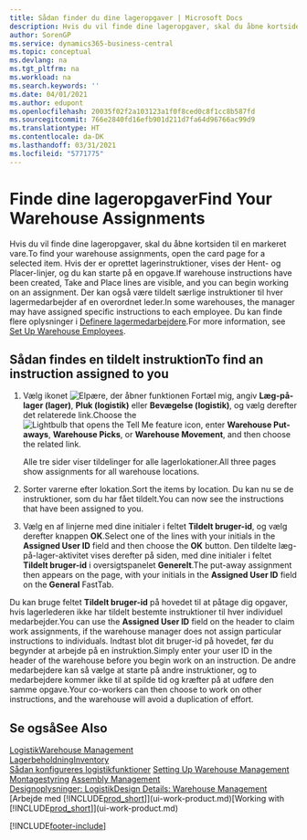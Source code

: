 ```yaml
---
title: Sådan finder du dine lageropgaver | Microsoft Docs
description: Hvis du vil finde dine lageropgaver, skal du åbne kortsiden til en markeret vare. Hvis der er oprettet lagerinstruktioner, vises der Hent- og Placer-linjer, og du kan starte på en opgave. Der kan også være tildelt særlige instruktioner til hver lagermedarbejder af en overordnet leder.
author: SorenGP
ms.service: dynamics365-business-central
ms.topic: conceptual
ms.devlang: na
ms.tgt_pltfrm: na
ms.workload: na
ms.search.keywords: ''
ms.date: 04/01/2021
ms.author: edupont
ms.openlocfilehash: 20035f02f2a103123a1f0f8ced0c8f1cc8b587fd
ms.sourcegitcommit: 766e2840fd16efb901d211d7fa64d96766ac99d9
ms.translationtype: HT
ms.contentlocale: da-DK
ms.lasthandoff: 03/31/2021
ms.locfileid: "5771775"
---
```

# <a name="find-your-warehouse-assignments"></a><span data-ttu-id="f087d-105">Finde dine lageropgaver</span><span class="sxs-lookup"><span data-stu-id="f087d-105">Find Your Warehouse Assignments</span></span>
<span data-ttu-id="f087d-106">Hvis du vil finde dine lageropgaver, skal du åbne kortsiden til en markeret vare.</span><span class="sxs-lookup"><span data-stu-id="f087d-106">To find your warehouse assignments, open the card page for a selected item.</span></span> <span data-ttu-id="f087d-107">Hvis der er oprettet lagerinstruktioner, vises der Hent- og Placer-linjer, og du kan starte på en opgave.</span><span class="sxs-lookup"><span data-stu-id="f087d-107">If warehouse instructions have been created, Take and Place lines are visible, and you can begin working on an assignment.</span></span> <span data-ttu-id="f087d-108">Der kan også være tildelt særlige instruktioner til hver lagermedarbejder af en overordnet leder.</span><span class="sxs-lookup"><span data-stu-id="f087d-108">In some warehouses, the manager may have assigned specific instructions to each employee.</span></span> <span data-ttu-id="f087d-109">Du kan finde flere oplysninger i [Definere lagermedarbejdere](warehouse-how-to-set-up-warehouse-employees.md).</span><span class="sxs-lookup"><span data-stu-id="f087d-109">For more information, see [Set Up Warehouse Employees](warehouse-how-to-set-up-warehouse-employees.md).</span></span>

## <a name="to-find-an-instruction-assigned-to-you"></a><span data-ttu-id="f087d-110">Sådan findes en tildelt instruktion</span><span class="sxs-lookup"><span data-stu-id="f087d-110">To find an instruction assigned to you</span></span>  
1.  <span data-ttu-id="f087d-111">Vælg ikonet ![Elpære, der åbner funktionen Fortæl mig](media/ui-search/search_small.png "Fortæl mig, hvad du vil foretage dig"), angiv **Læg-på-lager (lager)**, **Pluk (logistik)** eller **Bevægelse (logistik)**, og vælg derefter det relaterede link.</span><span class="sxs-lookup"><span data-stu-id="f087d-111">Choose the ![Lightbulb that opens the Tell Me feature](media/ui-search/search_small.png "Tell me what you want to do") icon, enter **Warehouse Put-aways**, **Warehouse Picks**, or **Warehouse Movement**, and then choose the related link.</span></span>

    <span data-ttu-id="f087d-112">Alle tre sider viser tildelinger for alle lagerlokationer.</span><span class="sxs-lookup"><span data-stu-id="f087d-112">All three pages show assignments for all warehouse locations.</span></span>  

2. <span data-ttu-id="f087d-113">Sorter varerne efter lokation.</span><span class="sxs-lookup"><span data-stu-id="f087d-113">Sort the items by location.</span></span> <span data-ttu-id="f087d-114">Du kan nu se de instruktioner, som du har fået tildelt.</span><span class="sxs-lookup"><span data-stu-id="f087d-114">You can now see the instructions that have been assigned to you.</span></span>  
3. <span data-ttu-id="f087d-115">Vælg en af linjerne med dine initialer i feltet **Tildelt bruger-id**, og vælg derefter knappen **OK**.</span><span class="sxs-lookup"><span data-stu-id="f087d-115">Select one of the lines with your initials in the **Assigned User ID** field and then choose the **OK** button.</span></span> <span data-ttu-id="f087d-116">Den tildelte læg-på-lager-aktivitet vises derefter på siden, med dine initialer i feltet **Tildelt bruger-id** i oversigtspanelet **Generelt**.</span><span class="sxs-lookup"><span data-stu-id="f087d-116">The put-away assignment then appears on the page, with your initials in the **Assigned User ID** field on the **General** FastTab.</span></span>  

<span data-ttu-id="f087d-117">Du kan bruge feltet **Tildelt bruger-id** på hovedet til at påtage dig opgaver, hvis lagerlederen ikke har tildelt bestemte instruktioner til hver individuel medarbejder.</span><span class="sxs-lookup"><span data-stu-id="f087d-117">You can use the **Assigned User ID** field on the header to claim work assignments, if the warehouse manager does not assign particular instructions to individuals.</span></span> <span data-ttu-id="f087d-118">Indtast blot dit bruger-id på hovedet, før du begynder at arbejde på en instruktion.</span><span class="sxs-lookup"><span data-stu-id="f087d-118">Simply enter your user ID in the header of the warehouse before you begin work on an instruction.</span></span> <span data-ttu-id="f087d-119">De andre medarbejdere kan så vælge at starte på andre instruktioner, og to medarbejdere kommer ikke til at spilde tid og kræfter på at udføre den samme opgave.</span><span class="sxs-lookup"><span data-stu-id="f087d-119">Your co-workers can then choose to work on other instructions, and the warehouse will avoid a duplication of effort.</span></span>  

## <a name="see-also"></a><span data-ttu-id="f087d-120">Se også</span><span class="sxs-lookup"><span data-stu-id="f087d-120">See Also</span></span>  
[<span data-ttu-id="f087d-121">Logistik</span><span class="sxs-lookup"><span data-stu-id="f087d-121">Warehouse Management</span></span>](warehouse-manage-warehouse.md)  
[<span data-ttu-id="f087d-122">Lagerbeholdning</span><span class="sxs-lookup"><span data-stu-id="f087d-122">Inventory</span></span>](inventory-manage-inventory.md)  
<span data-ttu-id="f087d-123">[Sådan konfigureres logistikfunktioner](warehouse-setup-warehouse.md)   </span><span class="sxs-lookup"><span data-stu-id="f087d-123">[Setting Up Warehouse Management](warehouse-setup-warehouse.md)   </span></span>  
<span data-ttu-id="f087d-124">[Montagestyring](assembly-assemble-items.md)  </span><span class="sxs-lookup"><span data-stu-id="f087d-124">[Assembly Management](assembly-assemble-items.md)  </span></span>  
[<span data-ttu-id="f087d-125">Designoplysninger: Logistik</span><span class="sxs-lookup"><span data-stu-id="f087d-125">Design Details: Warehouse Management</span></span>](design-details-warehouse-management.md)  
<span data-ttu-id="f087d-126">[Arbejde med [!INCLUDE[prod_short](includes/prod_short.md)]](ui-work-product.md)</span><span class="sxs-lookup"><span data-stu-id="f087d-126">[Working with [!INCLUDE[prod_short](includes/prod_short.md)]](ui-work-product.md)</span></span> 


[!INCLUDE[footer-include](includes/footer-banner.md)]